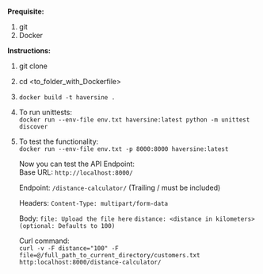 **Prequisite:**
1. git
2. Docker

**Instructions:**
1. git clone <repo name> 
2. cd <to_folder_with_Dockerfile>
3. `docker build -t haversine .`
4. To run unittests:\
   `docker run --env-file env.txt haversine:latest python -m unittest 
   discover`
5. To test the functionality:\
   `docker run --env-file env.txt -p 8000:8000 haversine:latest`
   
   Now you can test the API Endpoint:\
   Base URL:
   `http://localhost:8000/`
   
   Endpoint:
   `/distance-calculator/` (Trailing / must be included)
   
   Headers:
   `Content-Type: multipart/form-data`
   
   Body:
   `file: Upload the file here`
   `distance: <distance in kilometers> (optional: Defaults to 100)`
   
   Curl command:\
   `curl -v -F distance="100" -F 
   file=@/full_path_to_current_directory/customers.txt 
   http:localhost:8000/distance-calculator/`
   
   
   
   
   
   
   

